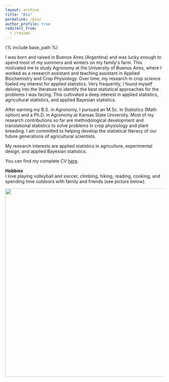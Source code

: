 ```yaml
---
layout: archive
title: "Bio"
permalink: /bio/
author_profile: true
redirect_from:
  - /resume
---
```


{% include base_path %}

I was born and raised in Buenos Aires (Argentina) and was lucky enough to spend most of my summers and winters on my family's farm. 
This motivated me to study Agronomy at the University of Buenos Aires, where I worked as a research assistant and teaching assistant in Applied Biochemistry and Crop Physiology. 
Over time, my research in crop science fueled my interest for applied statistics. Very frequently, I found myself delving into the literature to identify the best statistical approaches for the problems I was facing. 
This cultivated a deep interest in applied statistics, agricultural statistics, and applied Bayesian statistics.  

After earning my B.S. in Agronomy, I pursued an M.Sc. in Statistics (Math option) and a Ph.D. in Agronomy at Kansas State University. 
Most of my research contributions so far are methodological development and translational statistics to solve problems in crop physiology and plant breeding. 
I am committed to helping develop the statistical literacy of our future generations of agricultural scientists. 

My research interests are applied statistics in agriculture, experimental design, and applied Bayesian statistics.  

You can find my complete CV [here](/Lacasa_July23.pdf).

**Hobbies**  
I love playing volleyball and soccer, climbing, hiking, reading, cooking, and spending time outdoors with family and friends (see picture below). 

<p align="center">
  <img src="https://github.com/jlacasa/jlacasa.github.io/blob/master/034.JPG?raw=true" width="600" />
</p>
